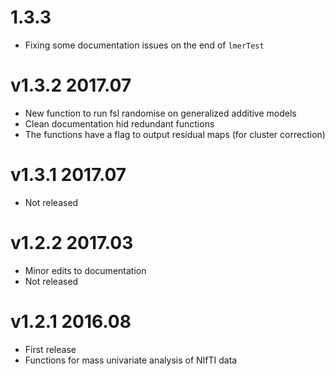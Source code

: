 # 1.3.3

* Fixing some documentation issues on the end of `lmerTest`


# v1.3.2 2017.07

* New function to run fsl randomise on generalized additive models
* Clean documentation hid redundant functions
* The functions have a flag to output residual maps (for cluster correction)

# v1.3.1 2017.07

* Not released

# v1.2.2 2017.03

* Minor edits to documentation
* Not released

# v1.2.1 2016.08

* First release
* Functions for mass univariate analysis of NIfTI data
